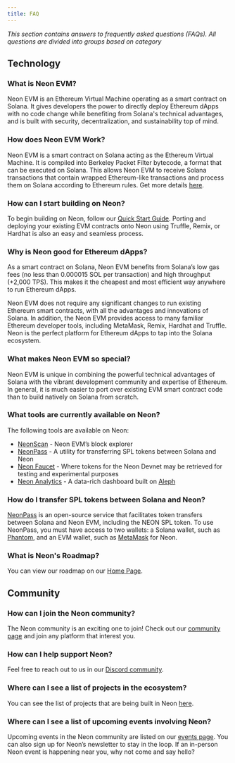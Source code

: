 ```yaml
---
title: FAQ
---
```

*This section contains answers to frequently asked questions (FAQs). All questions are divided into groups based on category*

## Technology

### What is Neon EVM?

Neon EVM is an Ethereum Virtual Machine operating as a smart contract on Solana. It gives developers the power to directly deploy Ethereum dApps with no code change while benefiting from Solana's technical advantages, and is built with security, decentralization, and sustainability top of mind.

### How does Neon EVM Work?

Neon EVM is a smart contract on Solana acting as the Ethereum Virtual Machine. It is compiled into Berkeley Packet Filter bytecode, a format that can be executed on Solana. This allows Neon EVM to receive Solana transactions that contain wrapped Ethereum-like transactions and process them on Solana according to Ethereum rules. Get more details [here](https://docs.neon-labs.org/docs/about/how_it_works).

### How can I start building on Neon?

To begin building on Neon, follow our [Quick Start Guide](https://docs.neon-labs.org/docs). Porting and deploying your existing EVM contracts onto Neon using Truffle, Remix, or Hardhat is also an easy and seamless process.

### Why is Neon good for Ethereum dApps?

As a smart contract on Solana, Neon EVM benefits from Solana’s low gas fees (no less than 0.000015 SOL per transaction) and high throughput (+2,000 TPS). This makes it the cheapest and most efficient way anywhere to run Ethereum dApps.

Neon EVM does not require any significant changes to run existing Ethereum smart contracts, with all the advantages and innovations of Solana. In addition, the Neon EVM provides access to many familiar Ethereum developer tools, including MetaMask, Remix, Hardhat and Truffle. Neon is the perfect platform for Ethereum dApps to tap into the Solana ecosystem.

### What makes Neon EVM so special?

Neon EVM is unique in combining the powerful technical advantages of Solana with the vibrant development community and expertise of Ethereum. In general, it is much easier to port over existing EVM smart contract code than to build natively on Solana from scratch.

### What tools are currently available on Neon?

The following tools are available on Neon:
* [NeonScan](https://neonscan.org/) - Neon EVM’s block explorer
* [NeonPass](https://neonscan.org/) - A utility for transferring SPL tokens between Solana and Neon
* [Neon Faucet](https://neonfaucet.org/) - Where tokens for the Neon Devnet may be retrieved for testing and experimental purposes
* [Neon Analytics](https://neon.aleph.cloud/) - A data-rich dashboard built on [Aleph](https://aleph.im/)

### How do I transfer SPL tokens between Solana and Neon?

[NeonPass](https://neonpass.live/) is an open-source service that facilitates token transfers between Solana and Neon EVM, including the NEON SPL token. To use NeonPass, you must have access to two wallets: a Solana wallet, such as [Phantom](https://phantom.app/), and an EVM wallet, such as [MetaMask](https://metamask.io/) for Neon.

### What is Neon's Roadmap?

You can view our roadmap  on our [Home Page](https://neon-labs.org/).

## Community

### How can I join the Neon community?

The Neon community is an exciting one to join! Check out our [community page](https://neon-labs.org/community) and join any platform that interest you.

### How can I help support Neon?

Feel free to reach out to us in our [Discord community](https://discord.com/invite/ApZRBDqYcN).

### Where can I see a list of projects in the ecosystem?

You can see the list of projects that are being built in Neon [here](https://docs.neon-labs.org/docs/about/neon_ecosystem).

### Where can I see a list of upcoming events involving Neon?

Upcoming events in the Neon community are listed on our [events page](https://docs.neon-labs.org/docs/about/neon_ecosystem). You can also sign up for Neon’s newsletter to stay in the loop. If an in-person Neon event is happening near you, why not come and say hello?

